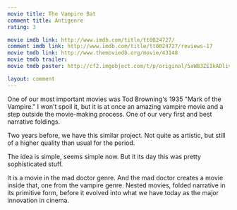 ```yaml
---
movie title: The Vampire Bat
comment title: Antigenre
rating: 3

movie imdb link: http://www.imdb.com/title/tt0024727/
comment imdb link: http://www.imdb.com/title/tt0024727/reviews-17
movie tmdb link: http://www.themoviedb.org/movie/43148
movie tmdb trailer: 
movie tmdb poster: http://cf2.imgobject.com/t/p/original/5aWB3ZEIkADlivEIOJA22fpCTSN.jpg

layout: comment
---
```


One of our most important movies was Tod Browning's 1935 "Mark of the Vampire." I won't spoil it, but it is at once an amazing vampire movie and a step outside the movie-making process. One of our very first and best narrative foldings.

Two years before, we have this similar project. Not quite as artistic, but still of a higher quality than usual for the period.

The idea is simple, seems simple now. But it its day this was pretty sophisticated stuff. 

It is a movie in the mad doctor genre. And the mad doctor creates a movie inside that, one from the vampire genre. Nested movies, folded narrative in its primitive form, before it evolved into what we have today as the major innovation in cinema.